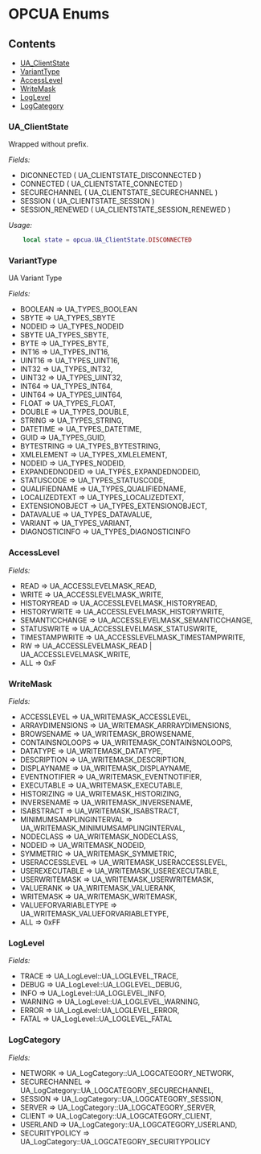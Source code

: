 # OPCUA Enums

## Contents
* [UA_ClientState](#ua_clientstate)
* [VariantType](#varianttype)
* [AccessLevel](#accesslevel)
* [WriteMask](#writemask)
* [LogLevel](#loglevel)
* [LogCategory](#logcategory)


### UA_ClientState
Wrapped without prefix.

_Fields:_

* DICONNECTED ( UA_CLIENTSTATE_DISCONNECTED )
* CONNECTED ( UA_CLIENTSTATE_CONNECTED )
* SECURECHANNEL ( UA_CLIENTSTATE_SECURECHANNEL )
* SESSION ( UA_CLIENTSTATE_SESSION )
* SESSION_RENEWED ( UA_CLIENTSTATE_SESSION_RENEWED )

_Usage:_
``` lua
	local state = opcua.UA_ClientState.DISCONNECTED
```

### VariantType
UA Variant Type

_Fields:_

* BOOLEAN => UA_TYPES_BOOLEAN
* SBYTE => UA_TYPES_SBYTE
* NODEID => UA_TYPES_NODEID
* SBYTE UA_TYPES_SBYTE,
* BYTE => UA_TYPES_BYTE,
* INT16 => UA_TYPES_INT16,
* UINT16 => UA_TYPES_UINT16,
* INT32 => UA_TYPES_INT32,
* UINT32 => UA_TYPES_UINT32,
* INT64 => UA_TYPES_INT64,
* UINT64 => UA_TYPES_UINT64,
* FLOAT => UA_TYPES_FLOAT,
* DOUBLE => UA_TYPES_DOUBLE,
* STRING => UA_TYPES_STRING,
* DATETIME => UA_TYPES_DATETIME,
* GUID => UA_TYPES_GUID,
* BYTESTRING => UA_TYPES_BYTESTRING,
* XMLELEMENT => UA_TYPES_XMLELEMENT,
* NODEID => UA_TYPES_NODEID,
* EXPANDEDNODEID => UA_TYPES_EXPANDEDNODEID,
* STATUSCODE => UA_TYPES_STATUSCODE,
* QUALIFIEDNAME => UA_TYPES_QUALIFIEDNAME,
* LOCALIZEDTEXT => UA_TYPES_LOCALIZEDTEXT,
* EXTENSIONOBJECT => UA_TYPES_EXTENSIONOBJECT,
* DATAVALUE => UA_TYPES_DATAVALUE,
* VARIANT => UA_TYPES_VARIANT,
* DIAGNOSTICINFO => UA_TYPES_DIAGNOSTICINFO


### AccessLevel

_Fields:_

* READ => UA_ACCESSLEVELMASK_READ,
* WRITE => UA_ACCESSLEVELMASK_WRITE,
* HISTORYREAD => UA_ACCESSLEVELMASK_HISTORYREAD,
* HISTORYWRITE => UA_ACCESSLEVELMASK_HISTORYWRITE,
* SEMANTICCHANGE => UA_ACCESSLEVELMASK_SEMANTICCHANGE,
* STATUSWRITE => UA_ACCESSLEVELMASK_STATUSWRITE,
* TIMESTAMPWRITE => UA_ACCESSLEVELMASK_TIMESTAMPWRITE,
* RW => UA_ACCESSLEVELMASK_READ | UA_ACCESSLEVELMASK_WRITE,
* ALL => 0xF


### WriteMask

_Fields:_

* ACCESSLEVEL => UA_WRITEMASK_ACCESSLEVEL,
* ARRAYDIMENSIONS => UA_WRITEMASK_ARRRAYDIMENSIONS,
* BROWSENAME => UA_WRITEMASK_BROWSENAME,
* CONTAINSNOLOOPS => UA_WRITEMASK_CONTAINSNOLOOPS,
* DATATYPE => UA_WRITEMASK_DATATYPE,
* DESCRIPTION => UA_WRITEMASK_DESCRIPTION,
* DISPLAYNAME => UA_WRITEMASK_DISPLAYNAME,
* EVENTNOTIFIER => UA_WRITEMASK_EVENTNOTIFIER,
* EXECUTABLE => UA_WRITEMASK_EXECUTABLE,
* HISTORIZING => UA_WRITEMASK_HISTORIZING,
* INVERSENAME => UA_WRITEMASK_INVERSENAME,
* ISABSTRACT => UA_WRITEMASK_ISABSTRACT,
* MINIMUMSAMPLINGINTERVAL => UA_WRITEMASK_MINIMUMSAMPLINGINTERVAL,
* NODECLASS => UA_WRITEMASK_NODECLASS,
* NODEID => UA_WRITEMASK_NODEID,
* SYMMETRIC => UA_WRITEMASK_SYMMETRIC,
* USERACCESSLEVEL => UA_WRITEMASK_USERACCESSLEVEL,
* USEREXECUTABLE => UA_WRITEMASK_USEREXECUTABLE,
* USERWRITEMASK => UA_WRITEMASK_USERWRITEMASK,
* VALUERANK => UA_WRITEMASK_VALUERANK,
* WRITEMASK => UA_WRITEMASK_WRITEMASK,
* VALUEFORVARIABLETYPE => UA_WRITEMASK_VALUEFORVARIABLETYPE,
* ALL => 0xFF

### LogLevel

_Fields:_

* TRACE => UA_LogLevel::UA_LOGLEVEL_TRACE,
* DEBUG => UA_LogLevel::UA_LOGLEVEL_DEBUG,
* INFO => UA_LogLevel::UA_LOGLEVEL_INFO,
* WARNING => UA_LogLevel::UA_LOGLEVEL_WARNING,
* ERROR => UA_LogLevel::UA_LOGLEVEL_ERROR,
* FATAL => UA_LogLevel::UA_LOGLEVEL_FATAL

### LogCategory

_Fields:_

* NETWORK => UA_LogCategory::UA_LOGCATEGORY_NETWORK,
* SECURECHANNEL => UA_LogCategory::UA_LOGCATEGORY_SECURECHANNEL,
* SESSION => UA_LogCategory::UA_LOGCATEGORY_SESSION,
* SERVER => UA_LogCategory::UA_LOGCATEGORY_SERVER,
* CLIENT => UA_LogCategory::UA_LOGCATEGORY_CLIENT,
* USERLAND => UA_LogCategory::UA_LOGCATEGORY_USERLAND,
* SECURITYPOLICY => UA_LogCategory::UA_LOGCATEGORY_SECURITYPOLICY

